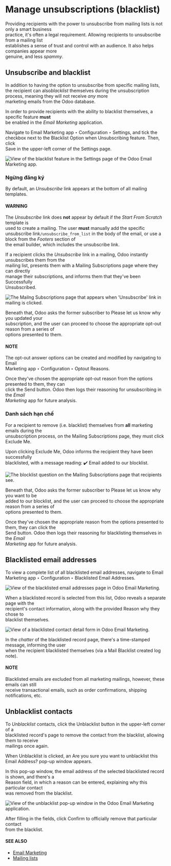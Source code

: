 # Manage unsubscriptions (blacklist)

Providing recipients with the power to unsubscribe from mailing lists is not only a smart business\
practice, it's often a legal requirement. Allowing recipients to unsubscribe from a mailing list\
establishes a sense of trust and control with an audience. It also helps companies appear more\
genuine, and less _spammy_.

## Unsubscribe and blacklist

In addition to having the option to unsubscribe from specific mailing lists, the recipient can als&#x6F;_&#x62;lacklist_ themselves during the unsubscription process, meaning they will not receive _any_ more\
marketing emails from the Odoo database.

In order to provide recipients with the ability to blacklist themselves, a specific feature **must**\
be enabled in the _Email Marketing_ application.

Navigate to Email Marketing app ‣ Configuration ‣ Settings, and tick the\
checkbox next to the Blacklist Option when Unsubscribing feature. Then, click\
Save in the upper-left corner of the Settings page.

![View of the blacklist feature in the Settings page of the Odoo Email Marketing app.](../../../_images/blacklist-feature.png)

### Ngừng đăng ký

By default, an _Unsubscribe_ link appears at the bottom of all mailing templates.

#### WARNING

The _Unsubscribe_ link does **not** appear by default if the _Start From Scratch_ template is\
used to create a mailing. The user **must** manually add the specific unsubscribe link`/unsubscribe_from_list` in the body of the email, or use a block from the _Footers_ section of\
the email builder, which includes the unsubscribe link.

If a recipient clicks the _Unsubscribe_ link in a mailing, Odoo instantly unsubscribes them from the\
mailing list, presents them with a Mailing Subscriptions page where they can directly\
manage their subscriptions, and informs them that they've been Successfully\
Unsubscribed.

![The Mailng Subscriptions page that appears when 'Unsubscribe' link in mailing is clicked.](../../../_images/mailing-subscriptions-page.png)

Beneath that, Odoo asks the former subscriber to Please let us know why you updated your\
subscription, and the user can proceed to choose the appropriate opt-out reason from a series of\
options presented to them.

#### NOTE

The opt-out answer options can be created and modified by navigating to Email\
Marketing app ‣ Configuration ‣ Optout Reasons.

Once they've chosen the appropriate opt-out reason from the options presented to them, they can\
click the Send button. Odoo then logs their reasoning for unsubscribing in the _Email_\
_Marketing_ app for future analysis.

### Danh sách hạn chế

For a recipient to remove (i.e. blacklist) themselves from **all** marketing emails during the\
unsubscription process, on the Mailing Subscriptions page, they must click\
Exclude Me.

Upon clicking Exclude Me, Odoo informs the recipient they have been successfully\
blacklisted, with a message reading: ✔️ Email added to our blocklist.

![The blocklist question on the Mailing Subscriptions page that recipients see.](../../../_images/mailing-subscriptions-blocklist-question.png)

Beneath that, Odoo asks the former subscriber to Please let us know why you want to be\
added to our blocklist, and the user can proceed to choose the appropriate reason from a series of\
options presented to them.

Once they've chosen the appropriate reason from the options presented to them, they can click the\
Send button. Odoo then logs their reasoning for blacklisting themselves in the _Email_\
_Marketing_ app for future analysis.

## Blacklisted email addresses

To view a complete list of all blacklisted email addresses, navigate to Email\
Marketing app ‣ Configuration ‣ Blacklisted Email Addresses.

![View of the blacklisted email addresses page in Odoo Email Marketing.](../../../_images/blacklisted-email-addresses.png)

When a blacklisted record is selected from this list, Odoo reveals a separate page with the\
recipient's contact information, along with the provided Reason why they chose to\
blacklist themselves.

![View of a blacklisted contact detail form in Odoo Email Marketing.](../../../_images/blacklisted-contact-form.png)

In the _chatter_ of the blacklisted record page, there's a time-stamped message, informing the user\
when the recipient blacklisted themselves (via a Mail Blacklist created log note).

#### NOTE

Blacklisted emails are excluded from all marketing mailings, however, these emails can still\
receive transactional emails, such as order confirmations, shipping notifications, etc.

## Unblacklist contacts

To _Unblacklist_ contacts, click the Unblacklist button in the upper-left corner of a\
blacklisted record's page to remove the contact from the blacklist, allowing them to receive\
mailings once again.

When Unblacklist is clicked, an Are you sure you want to unblacklist this\
Email Address? pop-up window appears.

In this pop-up window, the email address of the selected blacklisted record is shown, and there's a\
Reason field, in which a reason can be entered, explaining why this particular contact\
was removed from the blacklist.

![View of the unblacklist pop-up window in the Odoo Email Marketing application.](../../../_images/unblacklist-popup.png)

After filling in the fields, click Confirm to officially remove that particular contact\
from the blacklist.

#### SEE ALSO

* [Email Marketing](../email_marketing.md)
* [Mailing lists](mailing_lists.md)
